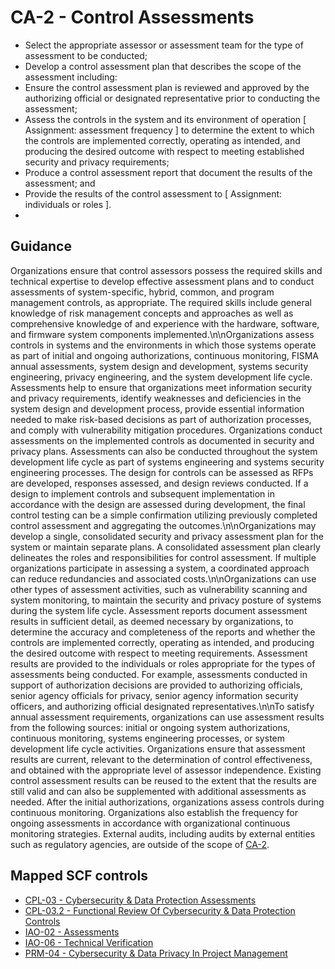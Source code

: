 # CA-2 - Control Assessments
- Select the appropriate assessor or assessment team for the type of assessment to be conducted;
- Develop a control assessment plan that describes the scope of the assessment including:
- Ensure the control assessment plan is reviewed and approved by the authorizing official or designated representative prior to conducting the assessment;
- Assess the controls in the system and its environment of operation \[ Assignment: assessment frequency \] to determine the extent to which the controls are implemented correctly, operating as intended, and producing the desired outcome with respect to meeting established security and privacy requirements;
- Produce a control assessment report that document the results of the assessment; and
- Provide the results of the control assessment to \[ Assignment: individuals or roles \].
- 
## Guidance
Organizations ensure that control assessors possess the required skills and technical expertise to develop effective assessment plans and to conduct assessments of system-specific, hybrid, common, and program management controls, as appropriate. The required skills include general knowledge of risk management concepts and approaches as well as comprehensive knowledge of and experience with the hardware, software, and firmware system components implemented.\n\nOrganizations assess controls in systems and the environments in which those systems operate as part of initial and ongoing authorizations, continuous monitoring, FISMA annual assessments, system design and development, systems security engineering, privacy engineering, and the system development life cycle. Assessments help to ensure that organizations meet information security and privacy requirements, identify weaknesses and deficiencies in the system design and development process, provide essential information needed to make risk-based decisions as part of authorization processes, and comply with vulnerability mitigation procedures. Organizations conduct assessments on the implemented controls as documented in security and privacy plans. Assessments can also be conducted throughout the system development life cycle as part of systems engineering and systems security engineering processes. The design for controls can be assessed as RFPs are developed, responses assessed, and design reviews conducted. If a design to implement controls and subsequent implementation in accordance with the design are assessed during development, the final control testing can be a simple confirmation utilizing previously completed control assessment and aggregating the outcomes.\n\nOrganizations may develop a single, consolidated security and privacy assessment plan for the system or maintain separate plans. A consolidated assessment plan clearly delineates the roles and responsibilities for control assessment. If multiple organizations participate in assessing a system, a coordinated approach can reduce redundancies and associated costs.\n\nOrganizations can use other types of assessment activities, such as vulnerability scanning and system monitoring, to maintain the security and privacy posture of systems during the system life cycle. Assessment reports document assessment results in sufficient detail, as deemed necessary by organizations, to determine the accuracy and completeness of the reports and whether the controls are implemented correctly, operating as intended, and producing the desired outcome with respect to meeting requirements. Assessment results are provided to the individuals or roles appropriate for the types of assessments being conducted. For example, assessments conducted in support of authorization decisions are provided to authorizing officials, senior agency officials for privacy, senior agency information security officers, and authorizing official designated representatives.\n\nTo satisfy annual assessment requirements, organizations can use assessment results from the following sources: initial or ongoing system authorizations, continuous monitoring, systems engineering processes, or system development life cycle activities. Organizations ensure that assessment results are current, relevant to the determination of control effectiveness, and obtained with the appropriate level of assessor independence. Existing control assessment results can be reused to the extent that the results are still valid and can also be supplemented with additional assessments as needed. After the initial authorizations, organizations assess controls during continuous monitoring. Organizations also establish the frequency for ongoing assessments in accordance with organizational continuous monitoring strategies. External audits, including audits by external entities such as regulatory agencies, are outside of the scope of [CA-2](#ca-2).
## Mapped SCF controls
- [CPL-03 - Cybersecurity & Data Protection Assessments](../scf/cpl-03-cybersecurity&dataprotectionassessments.md)
- [CPL-03.2 - Functional Review Of Cybersecurity & Data Protection Controls](../scf/cpl-032-functionalreviewofcybersecurity&dataprotectioncontrols.md)
- [IAO-02 - Assessments](../scf/iao-02-assessments.md)
- [IAO-06 - Technical Verification](../scf/iao-06-technicalverification.md)
- [PRM-04 - Cybersecurity & Data Privacy In Project Management](../scf/prm-04-cybersecurity&dataprivacyinprojectmanagement.md)